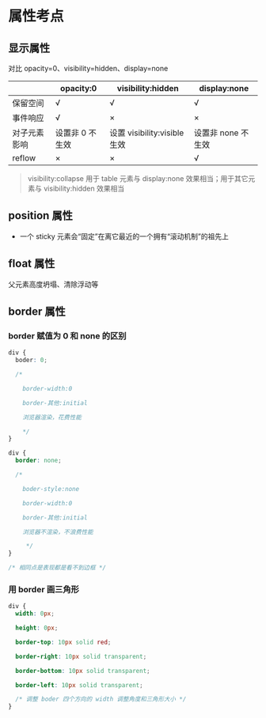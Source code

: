 <!--
 * @Author: 鱼小柔
 * @Date: 2021-05-30 18:03:32
 * @LastEditors: your name
 * @LastEditTime: 2021-06-06 10:14:16
 * @Description: css 属性考点
-->

# 属性考点

## 显示属性

对比 opacity=0、visibility=hidden、display=none

|              | opacity:0       | visibility:hidden            | display:none       |
| ------------ | --------------- | ---------------------------- | ------------------ |
| 保留空间     | √               | √                            | √                  |
| 事件响应     | √               | ×                            | ×                  |
| 对子元素影响 | 设置非 0 不生效 | 设置 visibility:visible 生效 | 设置非 none 不生效 |
| reflow       | ×               | ×                            | √                  |

> visibility:collapse 用于 table 元素与 display:none 效果相当；用于其它元素与 visibility:hidden 效果相当

## position 属性

- 一个 sticky 元素会“固定”在离它最近的一个拥有“滚动机制”的祖先上

## float 属性

父元素高度坍塌、清除浮动等

## border 属性

### border 赋值为 0 和 none 的区别

```css
div {
  boder: 0;

  /* 

    border-width:0 

    border-其他:initial 

    浏览器渲染，花费性能

    */
}

div {
  border: none;

  /* 

    boder-style:none

    border-width:0 

    border-其他:initial

    浏览器不渲染，不浪费性能

     */
}

/* 相同点是表现都是看不到边框 */
```

### 用 border 画三角形

```css
div {
  width: 0px;

  height: 0px;

  border-top: 10px solid red;

  border-right: 10px solid transparent;

  border-bottom: 10px solid transparent;

  border-left: 10px solid transparent;

  /* 调整 boder 四个方向的 width 调整角度和三角形大小 */
}
```


